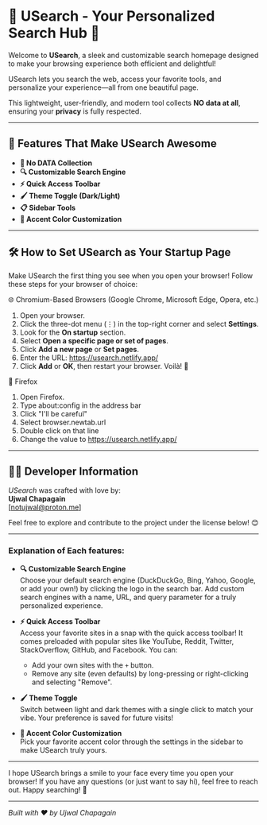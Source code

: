 # 🌟 USearch - Your Personalized Search Hub 🌟

Welcome to **USearch**, a sleek and customizable search homepage designed to make your browsing experience both efficient and delightful! 

USearch lets you search the web, access your favorite tools, and personalize your experience—all from one beautiful page. 

This lightweight, user-friendly, and modern tool collects **NO data at all**, ensuring your **privacy** is fully respected.

---

## 🎉 Features That Make USearch Awesome

- **🔐 No DATA Collection**   
- **🔍 Customizable Search Engine**   
- **⚡ Quick Access Toolbar**  
- **🖌️ Theme Toggle (Dark/Light)**  
- **📋 Sidebar Tools**  
- **🎨 Accent Color Customization**  
---

## 🛠️ How to Set USearch as Your Startup Page


Make USearch the first thing you see when you open your browser! Follow these steps for your browser of choice:

 🌐 Chromium-Based Browsers (Google Chrome, Microsoft Edge, Opera, etc.)

1. Open your browser.
2. Click the three-dot menu (⋮) in the top-right corner and select **Settings**.
3. Look for the **On startup** section.
4. Select **Open a specific page or set of pages**.
5. Click **Add a new page** or **Set pages**.
6. Enter the URL: https://usearch.netlify.app/
7. Click **Add** or **OK**, then restart your browser. Voilà! 🚀


 🦊 Firefox

1. Open Firefox.
2. Type about:config in the address bar
3. Click "I'll be careful"
4. Select browser.newtab.url
5. Double click on that line 
6. Change the value to https://usearch.netlify.app/


---
## 👨‍💻 Developer Information

*USearch* was crafted with love by:  
**Ujwal Chapagain**  
 [notujwal@proton.me]

Feel free to explore and contribute to the project under the license below! 😊

---


### Explanation of Each features:



- **🔍 Customizable Search Engine**  
  Choose your default search engine (DuckDuckGo, Bing, Yahoo, Google, or add your own!) by clicking the logo in the search bar. Add custom search engines with a name, URL, and query parameter for a truly personalized experience.

- **⚡ Quick Access Toolbar**  
  Access your favorite sites in a snap with the quick access toolbar! It comes preloaded with popular sites like YouTube, Reddit, Twitter, StackOverflow, GitHub, and Facebook. You can:
  - Add your own sites with the `+` button.
  - Remove any site (even defaults) by long-pressing or right-clicking and selecting "Remove".

- **🖌️ Theme Toggle**  
  Switch between light and dark themes with a single click to match your vibe. Your preference is saved for future visits!

- **🎨 Accent Color Customization**  
  Pick your favorite accent color through the settings in the sidebar to make USearch truly yours.


---

I hope USearch brings a smile to your face every time you open your browser! If you have any questions (or just want to say hi), feel free to reach out. Happy searching! 🌟

---

*Built with ❤️ by Ujwal Chapagain*
